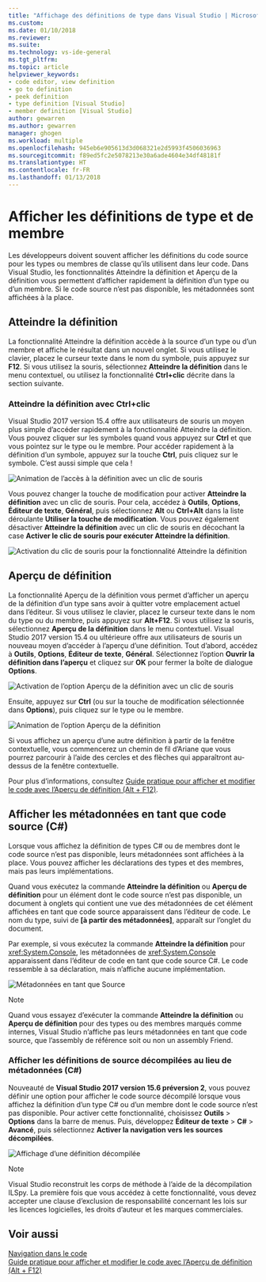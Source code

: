 ```yaml
---
title: "Affichage des définitions de type dans Visual Studio | Microsoft Docs"
ms.custom: 
ms.date: 01/10/2018
ms.reviewer: 
ms.suite: 
ms.technology: vs-ide-general
ms.tgt_pltfrm: 
ms.topic: article
helpviewer_keywords:
- code editor, view definition
- go to definition
- peek definition
- type definition [Visual Studio]
- member definition [Visual Studio]
author: gewarren
ms.author: gewarren
manager: ghogen
ms.workload: multiple
ms.openlocfilehash: 945eb6e905613d3d068321e2d5993f4506036963
ms.sourcegitcommit: f89ed5fc2e5078213e30a6ade4604e34df48181f
ms.translationtype: HT
ms.contentlocale: fr-FR
ms.lasthandoff: 01/13/2018
---
```

# <a name="view-type-and-member-definitions"></a>Afficher les définitions de type et de membre

Les développeurs doivent souvent afficher les définitions du code source pour les types ou membres de classe qu’ils utilisent dans leur code. Dans Visual Studio, les fonctionnalités Atteindre la définition et Aperçu de la définition vous permettent d’afficher rapidement la définition d’un type ou d’un membre. Si le code source n’est pas disponible, les métadonnées sont affichées à la place.

## <a name="go-to-definition"></a>Atteindre la définition

La fonctionnalité Atteindre la définition accède à la source d’un type ou d’un membre et affiche le résultat dans un nouvel onglet. Si vous utilisez le clavier, placez le curseur texte dans le nom du symbole, puis appuyez sur **F12**. Si vous utilisez la souris, sélectionnez **Atteindre la définition** dans le menu contextuel, ou utilisez la fonctionnalité **Ctrl+clic** décrite dans la section suivante.

### <a name="ctrl-click-go-to-definition"></a>Atteindre la définition avec Ctrl+clic

Visual Studio 2017 version 15.4 offre aux utilisateurs de souris un moyen plus simple d’accéder rapidement à la fonctionnalité Atteindre la définition. Vous pouvez cliquer sur les symboles quand vous appuyez sur **Ctrl** et que vous pointez sur le type ou le membre. Pour accéder rapidement à la définition d’un symbole, appuyez sur la touche **Ctrl**, puis cliquez sur le symbole. C’est aussi simple que cela !

![Animation de l’accès à la définition avec un clic de souris](../ide/media/click_gotodef.gif)

Vous pouvez changer la touche de modification pour activer **Atteindre la définition** avec un clic de souris. Pour cela, accédez à **Outils**, **Options**, **Éditeur de texte**, **Général**, puis sélectionnez **Alt** ou **Ctrl+Alt** dans la liste déroulante **Utiliser la touche de modification**. Vous pouvez également désactiver **Atteindre la définition** avec un clic de souris en décochant la case **Activer le clic de souris pour exécuter Atteindre la définition**.

![Activation du clic de souris pour la fonctionnalité Atteindre la définition](../ide/media/editor_options_mouse_click_gotodef.png)

## <a name="peek-definition"></a>Aperçu de définition

La fonctionnalité Aperçu de la définition vous permet d’afficher un aperçu de la définition d’un type sans avoir à quitter votre emplacement actuel dans l’éditeur. Si vous utilisez le clavier, placez le curseur texte dans le nom du type ou du membre, puis appuyez sur **Alt+F12**. Si vous utilisez la souris, sélectionnez **Aperçu de la définition** dans le menu contextuel. Visual Studio 2017 version 15.4 ou ultérieure offre aux utilisateurs de souris un nouveau moyen d’accéder à l’aperçu d’une définition. Tout d’abord, accédez à **Outils**, **Options**, **Éditeur de texte**, **Général**. Sélectionnez l’option **Ouvrir la définition dans l’aperçu** et cliquez sur **OK** pour fermer la boîte de dialogue **Options**.

![Activation de l’option Aperçu de la définition avec un clic de souris](../ide/media/editor_options_peek_view.png)

Ensuite, appuyez sur **Ctrl** (ou sur la touche de modification sélectionnée dans **Options**), puis cliquez sur le type ou le membre.

![Animation de l’option Aperçu de la définition](../ide/media/peek_definition.gif)

Si vous affichez un aperçu d’une autre définition à partir de la fenêtre contextuelle, vous commencerez un chemin de fil d’Ariane que vous pourrez parcourir à l’aide des cercles et des flèches qui apparaîtront au-dessus de la fenêtre contextuelle.

Pour plus d’informations, consultez [Guide pratique pour afficher et modifier le code avec l’Aperçu de définition (Alt + F12)](how-to-view-and-edit-code-by-using-peek-definition-alt-plus-f12.md).

## <a name="view-metadata-as-source-code-c"></a>Afficher les métadonnées en tant que code source (C#)

Lorsque vous affichez la définition de types C# ou de membres dont le code source n’est pas disponible, leurs métadonnées sont affichées à la place. Vous pouvez afficher les déclarations des types et des membres, mais pas leurs implémentations.

Quand vous exécutez la commande **Atteindre la définition** ou **Aperçu de définition** pour un élément dont le code source n’est pas disponible, un document à onglets qui contient une vue des métadonnées de cet élément affichées en tant que code source apparaissent dans l’éditeur de code. Le nom du type, suivi de **[à partir des métadonnées]**, apparaît sur l’onglet du document.

Par exemple, si vous exécutez la commande **Atteindre la définition** pour <xref:System.Console>, les métadonnées de <xref:System.Console> apparaissent dans l’éditeur de code en tant que code source C#. Le code ressemble à sa déclaration, mais n’affiche aucune implémentation.

![Métadonnées en tant que Source](../ide/media/metadatasource.png "MetadataSource")

> [!NOTE]
> Quand vous essayez d’exécuter la commande **Atteindre la définition** ou **Aperçu de définition** pour des types ou des membres marqués comme internes, Visual Studio n’affiche pas leurs métadonnées en tant que code source, que l’assembly de référence soit ou non un assembly Friend.

### <a name="view-decompiled-source-definitions-instead-of-metadata-c"></a>Afficher les définitions de source décompilées au lieu de métadonnées (C#)

Nouveauté de **Visual Studio 2017 version 15.6 préversion 2**, vous pouvez définir une option pour afficher le code source décompilé lorsque vous affichez la définition d’un type C# ou d’un membre dont le code source n’est pas disponible. Pour activer cette fonctionnalité, choisissez **Outils** > **Options** dans la barre de menus. Puis, développez **Éditeur de texte** > **C#** > **Avancé**, puis sélectionnez **Activer la navigation vers les sources décompilées**.

![Affichage d’une définition décompilée](media/go-to-definition-decompiled-sources.png)

> [!NOTE]
> Visual Studio reconstruit les corps de méthode à l’aide de la décompilation ILSpy. La première fois que vous accédez à cette fonctionnalité, vous devez accepter une clause d’exclusion de responsabilité concernant les lois sur les licences logicielles, les droits d’auteur et les marques commerciales.

## <a name="see-also"></a>Voir aussi

[Navigation dans le code](../ide/navigating-code.md)  
[Guide pratique pour afficher et modifier le code avec l’Aperçu de définition (Alt + F12)](how-to-view-and-edit-code-by-using-peek-definition-alt-plus-f12.md)
